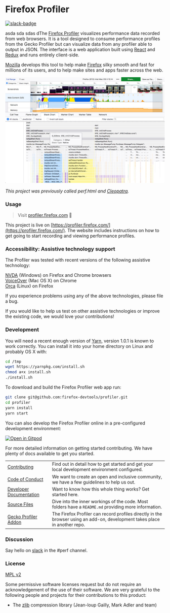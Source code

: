 # Firefox Profiler

[![slack-badge]][slack]

asda sda sdas dThe [Firefox Profiler] visualizes performance data recorded from web 
browsers. It 
is a tool designed to consume performance profiles from the Gecko Profiler but can visualize data from any profiler able to output in JSON. The interface is a web application built using [React] and [Redux] and runs entirely client-side.

[Mozilla] develops this tool to help make [Firefox] silky smooth and fast for millions of its users, and to help make sites and apps faster across the web.

![Screenshot of the Firefox Profiler](./docs-user/images/screenshot-2019-02-05.jpg?raw=true)

_This project was previously called perf.html and [Cleopatra]._

### Usage

> Visit [profiler.firefox.com](https://profiler.firefox.com/) :rocket:

This project is live on [https://profiler.firefox.com/](https://profiler.firefox.com/). The website includes instructions on how to get going to start recording and viewing performance profiles.

### Accessibility: Assistive technology support

The Profiler was tested with recent versions of the following assistive technology:

[NVDA](https://www.nvaccess.org/) (Windows) on Firefox and Chrome browsers </br>
[VoiceOver](https://www.apple.com/accessibility/mac/vision/) (Mac OS X) on Chrome</br>
[Orca](https://wiki.gnome.org/action/show/Projects/Orca?action=show&redirect=Orca) (Linux) on Firefox

If you experience problems using any of the above technologies, please file a bug.

If you would like to help us test on other assistive technologies or improve the existing code, we would love your contributions!

### Development

You will need a recent enough version of [Yarn](http://yarnpkg.com/),
version 1.0.1 is known to work correctly.
You can install it into your home directory on Linux and probably OS X with:

```bash
cd /tmp
wget https://yarnpkg.com/install.sh
chmod a+x install.sh
./install.sh
```

To download and build the Firefox Profiler web app run:

```bash
git clone git@github.com:firefox-devtools/profiler.git
cd profiler
yarn install
yarn start
```

You can also develop the Firefox Profiler online in a pre-configured development environment:

[![Open in Gitpod](https://gitpod.io/button/open-in-gitpod.svg)](https://gitpod.io/#https://github.com/firefox-devtools/profiler)

For more detailed information on getting started contributing. We have plenty of docs available to get you started.

| | |
| ---- | --- |
|[Contributing](./CONTRIBUTING.md)| Find out in detail how to get started and get your local development environment configured. |
|[Code of Conduct](./CODE_OF_CONDUCT.md)| We want to create an open and inclusive community, we have a few guidelines to help us out. |
|[Developer Documentation](./docs-developer)| Want to know how this whole thing works? Get started here. |
|[Source Files](./src)| Dive into the inner workings of the code. Most folders have a `README.md` providing more information. |
|[Gecko Profiler Addon][Gecko Profiler]| The Firefox Profiler can record profiles directly in the browser using an add-on, development takes place in another repo. |

### Discussion

Say hello on [slack] in the #perf channel.

### License

[MPL v2](./LICENSE)

Some permissive software licenses request but do not require an acknowledgement of the use of their software. We are very grateful to the following people and projects for their contributions to this product:

* The [zlib] compression library (Jean-loup Gailly, Mark Adler and team)

[slack-badge]: https://devtools-html-slack.herokuapp.com/badge.svg
[slack]: https://devtools-html-slack.herokuapp.com/
[Firefox Profiler]:https://profiler.firefox.com/
[React]:https://facebook.github.io/react/
[Redux]:http://redux.js.org/
[Mozilla]:https://www.mozilla.org/
[Firefox]:https://www.mozilla.org/firefox/
[Cleopatra]: https://github.com/mozilla/cleopatra
[Gecko Profiler]: https://github.com/firefox-devtools/Gecko-Profiler-Addon
[zlib]: http://www.zlib.net/
